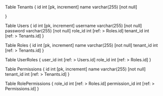 <!-- Thiết kế hệ thống thêm phần multi tenantcy schema giúp nhiều công ty khác cùng sử dụng hệ thống -->

Table Tenants {
id int [pk, increment]
name varchar(255) [not null]
<!-- LastEditedWhen -->
}

<!-- Thiết kế hệ thống  người dùng quản lý quyền truy cập dựa trên vai trò (RBAC - Role-Based Access Control) -->

Table Users {
id int [pk, increment]
username varchar(255) [not null]
password varchar(255) [not null]
role_id int [ref: > Roles.id]
tenant_id int [ref: > Tenants.id]
}

Table Roles {
id int [pk, increment]
name varchar(255) [not null]
tenant_id int [ref: > Tenants.id]
}

Table UserRoles {
user_id int [ref: > Users.id]
role_id int [ref: > Roles.id]
}

Table Permissions {
id int [pk, increment]
name varchar(255) [not null]
tenant_id int [ref: > Tenants.id]
}

Table RolePermissions {
role_id int [ref: > Roles.id]
permission_id int [ref: > Permissions.id]
}
<!-- Thiết kế hệ thống  người dùng quản lý quyền truy cập dựa trên vai trò (RBAC - Role-Based Access Control) -->
